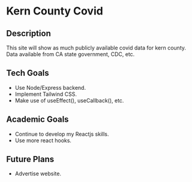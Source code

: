 # Kern County Covid

## Description
This site will show as much publicly available covid data for kern county. Data available from CA state government, CDC, etc.

## Tech Goals
+ Use Node/Express backend.
+ Implement Tailwind CSS.
+ Make use of useEffect(), useCallback(), etc.

## Academic Goals
+ Continue to develop my Reactjs skills.
+ Use more react hooks.

## Future Plans
+ Advertise website.
